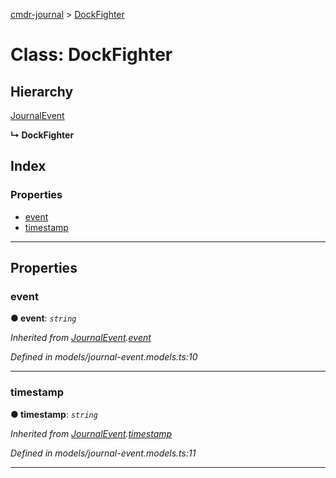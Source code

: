 [cmdr-journal](../README.md) > [DockFighter](../classes/dockfighter.md)



# Class: DockFighter

## Hierarchy


 [JournalEvent](journalevent.md)

**↳ DockFighter**







## Index

### Properties

* [event](dockfighter.md#event)
* [timestamp](dockfighter.md#timestamp)



---
## Properties
<a id="event"></a>

###  event

**●  event**:  *`string`* 

*Inherited from [JournalEvent](journalevent.md).[event](journalevent.md#event)*

*Defined in models/journal-event.models.ts:10*





___

<a id="timestamp"></a>

###  timestamp

**●  timestamp**:  *`string`* 

*Inherited from [JournalEvent](journalevent.md).[timestamp](journalevent.md#timestamp)*

*Defined in models/journal-event.models.ts:11*





___


